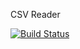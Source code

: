 CSV Reader

[![Build Status](https://travis-ci.org/nourahedhli/CSV-Reader.svg?branch=master)](https://travis-ci.org/nourahedhli/CSV-Reader)